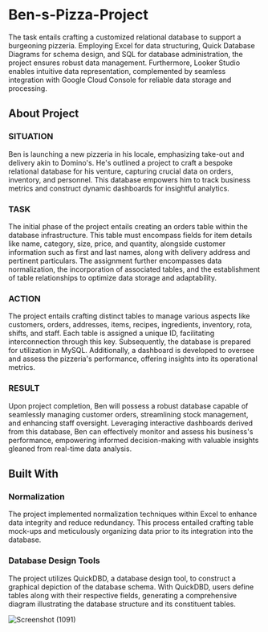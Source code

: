 # Ben-s-Pizza-Project
The task entails crafting a customized relational database to support a burgeoning pizzeria. Employing Excel for data structuring, Quick Database Diagrams for schema design, and SQL for database administration, the project ensures robust data management. Furthermore, Looker Studio enables intuitive data representation, complemented by seamless integration with Google Cloud Console for reliable data storage and processing.

## About Project

### SITUATION
Ben is launching a new pizzeria in his locale, emphasizing take-out and delivery akin to Domino's. He's outlined a project to craft a bespoke relational database for his venture, capturing crucial data on orders, inventory, and personnel. This database empowers him to track business metrics and construct dynamic dashboards for insightful analytics.

### TASK
The initial phase of the project entails creating an orders table within the database infrastructure. This table must encompass fields for item details like name, category, size, price, and quantity, alongside customer information such as first and last names, along with delivery address and pertinent particulars. The assignment further encompasses data normalization, the incorporation of associated tables, and the establishment of table relationships to optimize data storage and adaptability.

### ACTION
The project entails crafting distinct tables to manage various aspects like customers, orders, addresses, items, recipes, ingredients, inventory, rota, shifts, and staff. Each table is assigned a unique ID, facilitating interconnection through this key. Subsequently, the database is prepared for utilization in MySQL. Additionally, a dashboard is developed to oversee and assess the pizzeria's performance, offering insights into its operational metrics.

### RESULT
Upon project completion, Ben will possess a robust database capable of seamlessly managing customer orders, streamlining stock management, and enhancing staff oversight. Leveraging interactive dashboards derived from this database, Ben can effectively monitor and assess his business's performance, empowering informed decision-making with valuable insights gleaned from real-time data analysis.

## Built With

### Normalization
The project implemented normalization techniques within Excel to enhance data integrity and reduce redundancy. This process entailed crafting table mock-ups and meticulously organizing data prior to its integration into the database.

### Database Design Tools
The project utilizes QuickDBD, a database design tool, to construct a graphical depiction of the database schema. With QuickDBD, users define tables along with their respective fields, generating a comprehensive diagram illustrating the database structure and its constituent tables.

![Screenshot (1091)](https://github.com/kaifahmed2002/Ben-s-Pizza-Project/assets/92524691/b12629ce-140e-4406-95c4-68a74744bc7c)



